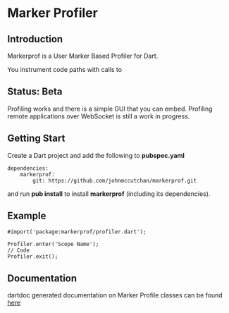 # Marker Profiler #

## Introduction ##

Markerprof is a User Marker Based Profiler for Dart.

You instrument code paths with calls to 



## Status: Beta ##

Profiling works and there is a simple GUI that you can embed.
Profiling remote applications over WebSocket is still a work in progress.


## Getting Start ##

Create a Dart project and add the following to **pubspec.yaml**


```
dependencies:
    markerprof:
        git: https://github.com/johnmccutchan/markerprof.git
```

and run **pub install** to install **markerprof** (including its dependencies).

## Example ##

```
#import('package:markerprof/profiler.dart');

Profiler.enter('Scope Name');
// Code
Profiler.exit();

```

## Documentation ##
dartdoc generated documentation on Marker Profile classes can be found [here](doc)